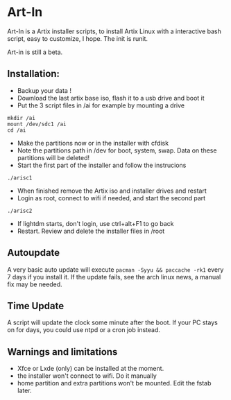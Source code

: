 # Art-In
Art-In is a Artix installer scripts, to install Artix Linux with a interactive bash script, easy to customize, I hope. The init is runit. 

Art-in is still a beta.
## Installation:
- Backup your data !
- Download the last artix base iso, flash it to a usb drive and boot it
- Put the 3 script files in /ai for example by mounting a drive
```
mkdir /ai
mount /dev/sdc1 /ai
cd /ai
```
- Make the partitions now or in the installer with cfdisk
- Note the partitions path in /dev for boot, system, swap. Data on these partitions will be deleted!
- Start the first part of the installer and follow the instrucions
```
./arisc1
```
- When finished remove the Artix iso and installer drives and restart
- Login as root, connect to wifi if needed, and start the second part
```
./arisc2
```
- If lightdm starts, don't login, use ctrl+alt+F1 to go back
- Restart. Review and delete the installer files in /root

## Autoupdate
A very basic auto update will execute `pacman -Syyu && paccache -rk1` every 7 days if you install it. If the update fails, see  the arch linux news, a manual fix may be needed.

## Time Update
A script will update the clock some minute after the boot. If your PC stays on for days, you could use ntpd or a cron job instead.

## Warnings and limitations
- Xfce or Lxde (only) can be installed at the moment. 
- the installer won't connect to wifi. Do it manually
- home partition and extra partitions won't be mounted. Edit the fstab later.

